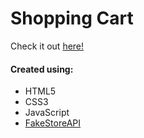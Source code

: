 # Shopping Cart

Check it out [here!](https://ianbrdeguzman.github.io/shopping-cart/)

#### Created using:

-   HTML5
-   CSS3
-   JavaScript
-   [FakeStoreAPI](https://fakestoreapi.com/)
